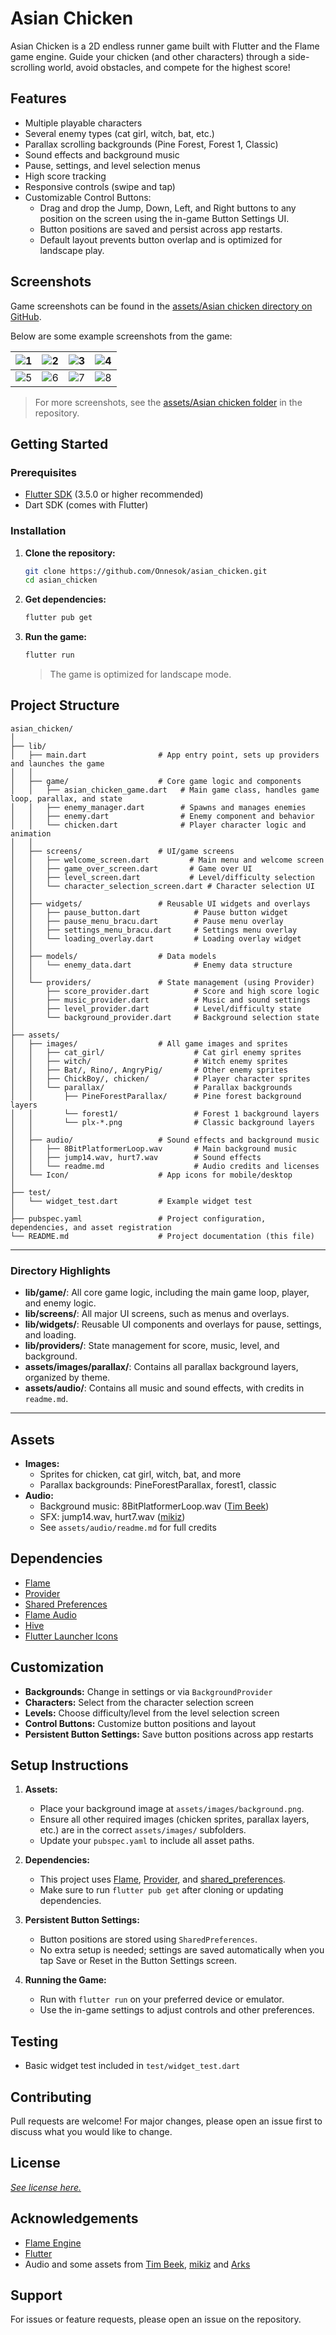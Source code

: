 # Asian Chicken

Asian Chicken is a 2D endless runner game built with Flutter and the Flame game engine. Guide your chicken (and other characters) through a side-scrolling world, avoid obstacles, and compete for the highest score!

## Features
- Multiple playable characters
- Several enemy types (cat girl, witch, bat, etc.)
- Parallax scrolling backgrounds (Pine Forest, Forest 1, Classic)
- Sound effects and background music
- Pause, settings, and level selection menus
- High score tracking
- Responsive controls (swipe and tap)
- Customizable Control Buttons:
  - Drag and drop the Jump, Down, Left, and Right buttons to any position on the screen using the in-game Button Settings UI.
  - Button positions are saved and persist across app restarts.
  - Default layout prevents button overlap and is optimized for landscape play.

## Screenshots

Game screenshots can be found in the [assets/Asian chicken directory on GitHub](https://github.com/Onnesok/asian_chicken/tree/main/assets/Asian%20chicken).

Below are some example screenshots from the game:

| ![1](https://github.com/Onnesok/asian_chicken/raw/main/assets/Asian%20chicken/1.jpg) | ![2](https://github.com/Onnesok/asian_chicken/raw/main/assets/Asian%20chicken/2.jpg) | ![3](https://github.com/Onnesok/asian_chicken/raw/main/assets/Asian%20chicken/3.jpg) | ![4](https://github.com/Onnesok/asian_chicken/raw/main/assets/Asian%20chicken/4.jpg) |
|---|---|---|---|
| ![5](https://github.com/Onnesok/asian_chicken/raw/main/assets/Asian%20chicken/5.jpg) | ![6](https://github.com/Onnesok/asian_chicken/raw/main/assets/Asian%20chicken/6.jpg) | ![7](https://github.com/Onnesok/asian_chicken/raw/main/assets/Asian%20chicken/7.jpg) | ![8](https://github.com/Onnesok/asian_chicken/raw/main/assets/Asian%20chicken/8.jpg) |

> For more screenshots, see the [assets/Asian chicken folder](https://github.com/Onnesok/asian_chicken/tree/main/assets/Asian%20chicken) in the repository.

## Getting Started

### Prerequisites
- [Flutter SDK](https://flutter.dev/docs/get-started/install) (3.5.0 or higher recommended)
- Dart SDK (comes with Flutter)

### Installation
1. **Clone the repository:**
   ```sh
   git clone https://github.com/Onnesok/asian_chicken.git
   cd asian_chicken
   ```
2. **Get dependencies:**
   ```sh
   flutter pub get
   ```
3. **Run the game:**
   ```sh
   flutter run
   ```
   > The game is optimized for landscape mode.

## Project Structure

```
asian_chicken/
│
├── lib/
│   ├── main.dart                # App entry point, sets up providers and launches the game
│   │
│   ├── game/                    # Core game logic and components
│   │   ├── asian_chicken_game.dart   # Main game class, handles game loop, parallax, and state
│   │   ├── enemy_manager.dart        # Spawns and manages enemies
│   │   ├── enemy.dart                # Enemy component and behavior
│   │   └── chicken.dart              # Player character logic and animation
│   │
│   ├── screens/                 # UI/game screens
│   │   ├── welcome_screen.dart         # Main menu and welcome screen
│   │   ├── game_over_screen.dart       # Game over UI
│   │   ├── level_screen.dart           # Level/difficulty selection
│   │   └── character_selection_screen.dart # Character selection UI
│   │
│   ├── widgets/                 # Reusable UI widgets and overlays
│   │   ├── pause_button.dart            # Pause button widget
│   │   ├── pause_menu_bracu.dart        # Pause menu overlay
│   │   ├── settings_menu_bracu.dart     # Settings menu overlay
│   │   └── loading_overlay.dart         # Loading overlay widget
│   │
│   ├── models/                  # Data models
│   │   └── enemy_data.dart              # Enemy data structure
│   │
│   └── providers/               # State management (using Provider)
│       ├── score_provider.dart          # Score and high score logic
│       ├── music_provider.dart          # Music and sound settings
│       ├── level_provider.dart          # Level/difficulty state
│       └── background_provider.dart     # Background selection state
│
├── assets/
│   ├── images/                  # All game images and sprites
│   │   ├── cat_girl/                    # Cat girl enemy sprites
│   │   ├── witch/                       # Witch enemy sprites
│   │   ├── Bat/, Rino/, AngryPig/       # Other enemy sprites
│   │   ├── ChickBoy/, chicken/          # Player character sprites
│   │   └── parallax/                    # Parallax backgrounds
│   │       ├── PineForestParallax/      # Pine forest background layers
│   │       └── forest1/                 # Forest 1 background layers
│   │       └── plx-*.png                # Classic background layers
│   │
│   ├── audio/                   # Sound effects and background music
│   │   ├── 8BitPlatformerLoop.wav       # Main background music
│   │   ├── jump14.wav, hurt7.wav        # Sound effects
│   │   └── readme.md                    # Audio credits and licenses
│   └── Icon/                    # App icons for mobile/desktop
│
├── test/
│   └── widget_test.dart         # Example widget test
│
├── pubspec.yaml                 # Project configuration, dependencies, and asset registration
└── README.md                    # Project documentation (this file)
```

---

### Directory Highlights

- **lib/game/**: All core game logic, including the main game loop, player, and enemy logic.
- **lib/screens/**: All major UI screens, such as menus and overlays.
- **lib/widgets/**: Reusable UI components and overlays for pause, settings, and loading.
- **lib/providers/**: State management for score, music, level, and background.
- **assets/images/parallax/**: Contains all parallax background layers, organized by theme.
- **assets/audio/**: Contains all music and sound effects, with credits in `readme.md`.

---

## Assets
- **Images:**
  - Sprites for chicken, cat girl, witch, bat, and more
  - Parallax backgrounds: PineForestParallax, forest1, classic
- **Audio:**
  - Background music: 8BitPlatformerLoop.wav ([Tim Beek](https://timbeek.itch.io/royalty-free-music-pack))
  - SFX: jump14.wav, hurt7.wav ([mikiz](https://mikiz.itch.io/mega-music-pack-v2-over-160-sounds))
  - See `assets/audio/readme.md` for full credits

## Dependencies
- [Flame](https://pub.dev/packages/flame)
- [Provider](https://pub.dev/packages/provider)
- [Shared Preferences](https://pub.dev/packages/shared_preferences)
- [Flame Audio](https://pub.dev/packages/flame_audio)
- [Hive](https://pub.dev/packages/hive)
- [Flutter Launcher Icons](https://pub.dev/packages/flutter_launcher_icons)

## Customization
- **Backgrounds:** Change in settings or via `BackgroundProvider`
- **Characters:** Select from the character selection screen
- **Levels:** Choose difficulty/level from the level selection screen
- **Control Buttons:** Customize button positions and layout
- **Persistent Button Settings:** Save button positions across app restarts

## Setup Instructions

1. **Assets:**
   - Place your background image at `assets/images/background.png`.
   - Ensure all other required images (chicken sprites, parallax layers, etc.) are in the correct `assets/images/` subfolders.
   - Update your `pubspec.yaml` to include all asset paths.

2. **Dependencies:**
   - This project uses [Flame](https://pub.dev/packages/flame), [Provider](https://pub.dev/packages/provider), and [shared_preferences](https://pub.dev/packages/shared_preferences).
   - Make sure to run `flutter pub get` after cloning or updating dependencies.

3. **Persistent Button Settings:**
   - Button positions are stored using `SharedPreferences`.
   - No extra setup is needed; settings are saved automatically when you tap Save or Reset in the Button Settings screen.

4. **Running the Game:**
   - Run with `flutter run` on your preferred device or emulator.
   - Use the in-game settings to adjust controls and other preferences.

## Testing
- Basic widget test included in `test/widget_test.dart`

## Contributing
Pull requests are welcome! For major changes, please open an issue first to discuss what you would like to change.

## License
*[See license here.](https://github.com/Onnesok/asian_chicken?tab=Apache-2.0-1-ov-file)*

## Acknowledgements
- [Flame Engine](https://flame-engine.org/)
- [Flutter](https://flutter.dev/)
- Audio and some assets from [Tim Beek](https://timbeek.itch.io/),  [mikiz](https://mikiz.itch.io/) and [Arks](https://arks.itch.io/)

## Support

For issues or feature requests, please open an issue on the repository.
